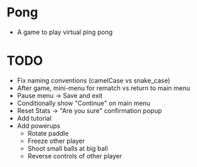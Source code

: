 # Pong
* A game to play virtual ping pong

# TODO
* Fix naming conventions (camelCase vs snake_case)
* After game, mini-menu for rematch vs return to main menu
* Pause menu -> Save and exit
* Conditionally show "Continue" on main menu
* Reset Stats -> "Are you sure" confirmation popup
* Add tutorial
* Add powerups
  * Rotate paddle
  * Freeze other player
  * Shoot small balls at big ball
  * Reverse controls of other player
